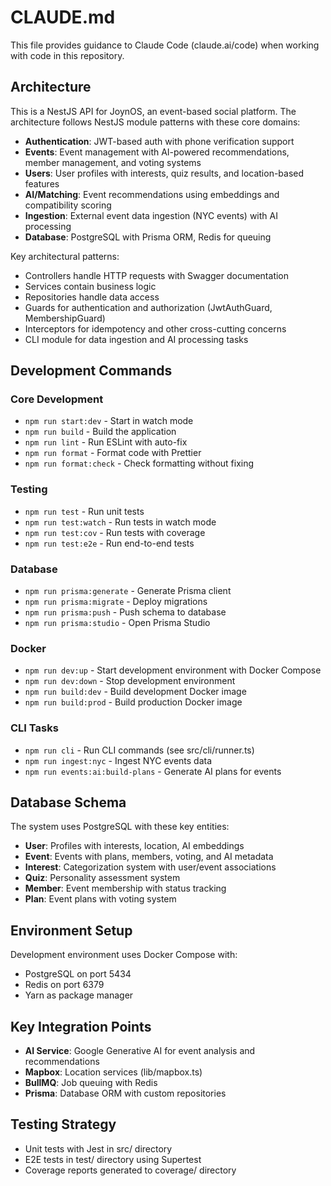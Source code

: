 # CLAUDE.md

This file provides guidance to Claude Code (claude.ai/code) when working with code in this repository.

## Architecture

This is a NestJS API for JoynOS, an event-based social platform. The architecture follows NestJS module patterns with these core domains:

- **Authentication**: JWT-based auth with phone verification support
- **Events**: Event management with AI-powered recommendations, member management, and voting systems
- **Users**: User profiles with interests, quiz results, and location-based features
- **AI/Matching**: Event recommendations using embeddings and compatibility scoring
- **Ingestion**: External event data ingestion (NYC events) with AI processing
- **Database**: PostgreSQL with Prisma ORM, Redis for queuing

Key architectural patterns:

- Controllers handle HTTP requests with Swagger documentation
- Services contain business logic
- Repositories handle data access
- Guards for authentication and authorization (JwtAuthGuard, MembershipGuard)
- Interceptors for idempotency and other cross-cutting concerns
- CLI module for data ingestion and AI processing tasks

## Development Commands

### Core Development

- `npm run start:dev` - Start in watch mode
- `npm run build` - Build the application
- `npm run lint` - Run ESLint with auto-fix
- `npm run format` - Format code with Prettier
- `npm run format:check` - Check formatting without fixing

### Testing

- `npm run test` - Run unit tests
- `npm run test:watch` - Run tests in watch mode
- `npm run test:cov` - Run tests with coverage
- `npm run test:e2e` - Run end-to-end tests

### Database

- `npm run prisma:generate` - Generate Prisma client
- `npm run prisma:migrate` - Deploy migrations
- `npm run prisma:push` - Push schema to database
- `npm run prisma:studio` - Open Prisma Studio

### Docker

- `npm run dev:up` - Start development environment with Docker Compose
- `npm run dev:down` - Stop development environment
- `npm run build:dev` - Build development Docker image
- `npm run build:prod` - Build production Docker image

### CLI Tasks

- `npm run cli` - Run CLI commands (see src/cli/runner.ts)
- `npm run ingest:nyc` - Ingest NYC events data
- `npm run events:ai:build-plans` - Generate AI plans for events

## Database Schema

The system uses PostgreSQL with these key entities:

- **User**: Profiles with interests, location, AI embeddings
- **Event**: Events with plans, members, voting, and AI metadata
- **Interest**: Categorization system with user/event associations
- **Quiz**: Personality assessment system
- **Member**: Event membership with status tracking
- **Plan**: Event plans with voting system

## Environment Setup

Development environment uses Docker Compose with:

- PostgreSQL on port 5434
- Redis on port 6379
- Yarn as package manager

## Key Integration Points

- **AI Service**: Google Generative AI for event analysis and recommendations
- **Mapbox**: Location services (lib/mapbox.ts)
- **BullMQ**: Job queuing with Redis
- **Prisma**: Database ORM with custom repositories

## Testing Strategy

- Unit tests with Jest in src/ directory
- E2E tests in test/ directory using Supertest
- Coverage reports generated to coverage/ directory
